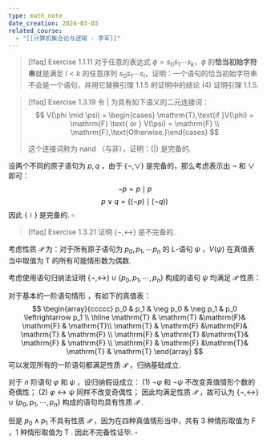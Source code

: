 ```yaml
---
type: math_note
date_creation: 2024-03-03
related_course:
  - "[[计算机集合论与逻辑 - 李军]]"
---
```

>[!faq] Exercise 1.1.11
>对于任意的表达式 $\phi = s_0s_1\cdots s_k$，$\phi$ 的**恰当初始字符串**就是满足 $l<k$ 的任意序列 $s_0s_1\cdots s_l$，证明：一个语句的恰当初始字符串不会是一个语句，并用它替换引理 1.1.5 的证明中的结论 (4) 证明引理 1.1.5.




>[!faq] Exercise 1.3.19
>令 $|$ 为具有如下语义的二元连接词：
> $$ V(\phi \mid \psi) = \begin{cases} \mathrm{T},\text{if }V(\phi) = \mathrm{F} \text{ or } V(\psi) = \mathrm{F} \\ \mathrm{F},\text{Otherwise.}\end{cases} $$
> 
>这个连接词称为 nand （与非），证明：$\left\lbrace | \right\rbrace$ 是完备的.

设两个不同的原子语句为 $p,q$ ，由于 $\left\lbrace \neg , \lor \right\rbrace$ 是完备的，那么考虑表示出 $\neg$ 和 $\lor$ 即可：
$$
\neg p  = p\mid p
$$
$$
p\lor q = ((\neg p)\mid (\neg q))
$$
因此 $\left\lbrace \mid \right\rbrace$ 是完备的. $\square$

>[!faq] Exercise 1.3.21
> 证明 $\left\lbrace \neg, \leftrightarrow \right\rbrace$ 是不完备的.

考虑性质 $\mathcal{P}$ 为：对于所有原子语句为 $p_0,p_1,\cdots p_n$ 的 $L$-语句 $\psi$ ，$V(\psi)$ 在真值表当中取值为 $\mathrm{T}$ 的所有可能情形数为偶数.

考虑使用语句归纳法证明 $\left\lbrace \neg, \leftrightarrow \right\rbrace\cup \left\lbrace p_0,p_1,\cdots,p_n \right\rbrace$ 构成的语句 $\psi$ 均满足 $\mathcal{P}$ 性质：

对于基本的一阶语句情形 ，有如下的真值表：
$$
\begin{array}{ccccc}
p_0 & p_1 & \neg p_0 & \neg p_1 & p_0 \leftrightarrow p_1 \\
\hline
\mathrm{T} & \mathrm{T} &\mathrm{F}& \mathrm{F} & \mathrm{T}\\
\mathrm{T} & \mathrm{F} &\mathrm{F}& \mathrm{T} & \mathrm{F} \\
\mathrm{F} & \mathrm{T} &\mathrm{T}& \mathrm{F} & \mathrm{F} \\
\mathrm{F} & \mathrm{F} &\mathrm{T}& \mathrm{T} & \mathrm{T}
\end{array}
$$
可以发现所有的一阶语句都满足性质 $\mathcal{P}$ ，归纳基础成立.

对于 $n$ 阶语句 $\varphi$ 和 $\psi$ ，设归纳假设成立：
(1) $\neg \varphi$ 和 $\neg\psi$ 不改变真值情形个数的奇偶性；
(2) $\varphi\leftrightarrow \psi$ 同样不改变奇偶性；
因此均满足性质 $\mathcal{P}$ ，故可认为 $\left\lbrace \neg, \leftrightarrow \right\rbrace\cup \left\lbrace p_0,p_1,\cdots,p_n \right\rbrace$ 构成的语句均具有性质 $\mathcal{P}$ .

但是 $p_0 \land p_1$ 不具有性质 $\mathcal{P}$ ，因为在四种真值情形当中，共有 3 种情形取值为 $\mathrm{F}$ ，1 种情形取值为 $\mathrm{T}$ . 因此不完备性证毕. $\square$

